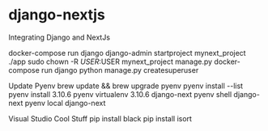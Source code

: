 # django-nextjs
Integrating Django and NextJs

docker-compose run django django-admin startproject mynext_project ./app
sudo chown -R $USER:$USER mynext_project manage.py
docker-compose run django python manage.py createsuperuser

Update Pyenv
brew update && brew upgrade pyenv
pyenv install --list
pyenv install 3.10.6
pyenv virtualenv 3.10.6 django-next
pyenv shell django-next 
pyenv local django-next 


Visual Studio Cool Stuff
pip install black
pip install isort
